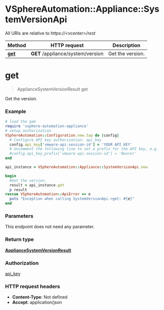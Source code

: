 # VSphereAutomation::Appliance::SystemVersionApi

All URIs are relative to *https://&lt;vcenter&gt;/rest*

Method | HTTP request | Description
------------- | ------------- | -------------
[**get**](SystemVersionApi.md#get) | **GET** /appliance/system/version | Get the version.


# **get**
> ApplianceSystemVersionResult get

Get the version.

### Example
```ruby
# load the gem
require 'vsphere-automation-appliance'
# setup authorization
VSphereAutomation::Configuration.new.tap do |config|
  # Configure API key authorization: api_key
  config.api_key['vmware-api-session-id'] = 'YOUR API KEY'
  # Uncomment the following line to set a prefix for the API key, e.g. 'Bearer' (defaults to nil)
  #config.api_key_prefix['vmware-api-session-id'] = 'Bearer'
end

api_instance = VSphereAutomation::Appliance::SystemVersionApi.new

begin
  #Get the version.
  result = api_instance.get
  p result
rescue VSphereAutomation::ApiError => e
  puts "Exception when calling SystemVersionApi->get: #{e}"
end
```

### Parameters
This endpoint does not need any parameter.

### Return type

[**ApplianceSystemVersionResult**](ApplianceSystemVersionResult.md)

### Authorization

[api_key](../README.md#api_key)

### HTTP request headers

 - **Content-Type**: Not defined
 - **Accept**: application/json



